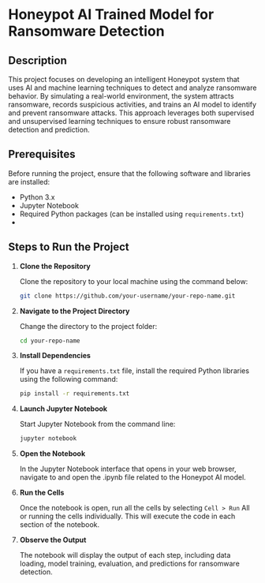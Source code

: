 # Honeypot AI Trained Model for Ransomware Detection

## Description
This project focuses on developing an intelligent Honeypot system that uses AI and machine learning techniques to detect and analyze ransomware behavior. By simulating a real-world environment, the system attracts ransomware, records suspicious activities, and trains an AI model to identify and prevent ransomware attacks. This approach leverages both supervised and unsupervised learning techniques to ensure robust ransomware detection and prediction.

## Prerequisites
Before running the project, ensure that the following software and libraries are installed:

- Python 3.x
- Jupyter Notebook
- Required Python packages (can be installed using `requirements.txt`)
- 


## Steps to Run the Project

1. **Clone the Repository**
   
   Clone the repository to your local machine using the command below:
   ```bash
   git clone https://github.com/your-username/your-repo-name.git

2. **Navigate to the Project Directory**
   
   Change the directory to the project folder:
   ```bash
   cd your-repo-name

3. **Install Dependencies**
   
   If you have a `requirements.txt` file, install the required Python libraries using the following command:
   ```bash
   pip install -r requirements.txt

4. **Launch Jupyter Notebook**
   
   Start Jupyter Notebook from the command line:
   ```bash
   jupyter notebook

5. **Open the Notebook**
   
   In the Jupyter Notebook interface that opens in your web browser, navigate to and open the .ipynb file related to the Honeypot AI model.

6. **Run the Cells**
   
   Once the notebook is open, run all the cells by selecting `Cell > Run` All or running the cells individually. This will execute the code in each section of the notebook.

8. **Observe the Output**
   
   The notebook will display the output of each step, including data loading, model training, evaluation, and predictions for ransomware detection.
   
